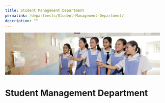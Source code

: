 ```yaml
---
title: Student Management Department
permalink: /departments/Student-Management-Department/
description: ""
---
```

![](/images/Departments.jpg)

Student Management Department
=============================